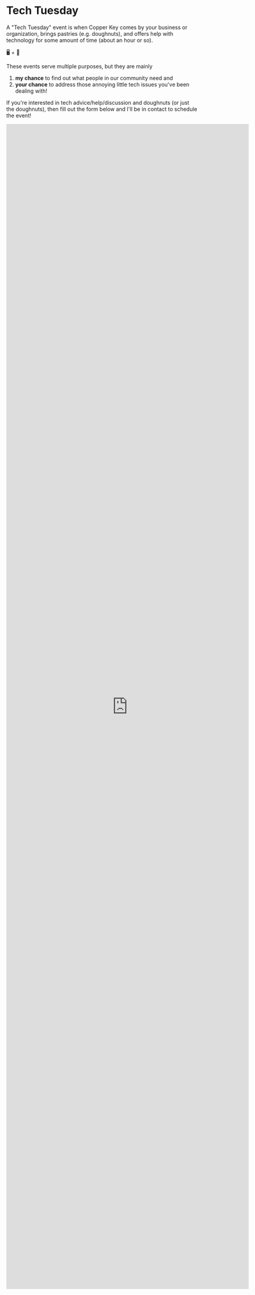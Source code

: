 # Tech Tuesday

A "Tech Tuesday" event is when Copper Key comes by your business or organization, brings pastries (e.g. doughnuts), and offers help with technology for some amount of time (about an hour or so). 

🖥️ + 🍩

These events serve multiple purposes, but they are mainly
1) **my chance** to find out what people in our community need and
2) **your chance** to address those annoying little tech issues you've been dealing with!

If you're interested in tech advice/help/discussion and doughnuts (or just the doughnuts), then fill out the form below and I'll be in contact to schedule the event!


<iframe src="https://docs.google.com/forms/d/e/1FAIpQLScdNchhQ5CsZdkWgPynK4BhGD0aAuo9QAWVCDcdXnUiTm7S6g/viewform?embedded=true" width="640" height="3079" frameborder="0" marginheight="0" marginwidth="0">Loading…</iframe>
